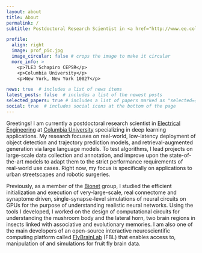 ```yaml
---
layout: about
title: About
permalink: /
subtitle: Postdoctoral Research Scientist in <a href="http://www.ee.columbia.edu/" target="_blank" rel="noopener noreferrer">Electrical Engineering</a> at <a href="http://www.columbia.edu/" target="_blank" rel="noopener noreferrer">Columbia University</a>

profile:
  align: right
  image: prof_pic.jpg
  image_circular: false # crops the image to make it circular
  more_info: >
    <p>7LE3 Schapiro CEPSR</p>
    <p>Columbia University</p>
    <p>New York, New York 10027</p>

news: true  # includes a list of news items
latest_posts: false  # includes a list of the newest posts
selected_papers: true # includes a list of papers marked as "selected={true}"
social: true  # includes social icons at the bottom of the page
---
```



Greetings! I am currently a postdoctoral research scientist in <a href="http://www.ee.columbia.edu/" target="_blank" rel="noopener noreferrer">Electrical Engineering</a> at <a href="http://www.columbia.edu/" target="_blank" rel="noopener noreferrer">Columbia University</a> specializing in deep learning applications. My research focuses on real-world, low-latency deployment of object detection and trajectory prediction models, and retrieval-augmented generation via large language models. To test algorithms, I lead projects on large-scale data collection and annotation, and improve upon the state-of-the-art models to adapt them to the strict performance requirements of real-world use cases. Right now, my focus is specifically on applications to urban streetscapes and robotic surgeries.


Previously, as a member of the <a href="http://www.bionet.ee.columbia.edu/">Bionet</a> group, I studied the efficient initialization and execution of very-large-scale, real connectome and synaptome driven, single-synapse-level simulations of neural circuits on GPUs for the purpose of understanding realistic neural networks. Using the tools I developed, I worked on the design of computational circuits for understanding the mushroom body and the lateral horn, two brain regions in insects linked with associative and evolutionary memories. I am also one of the main developers of an open-source interactive neuroscientific computing platform called <a href="https://github.com/FlyBrainLab" target="_blank" rel="noopener noreferrer">FlyBrainLab</a> (FBL) that enables access to, manipulation of and simulations for fruit fly brain data.
